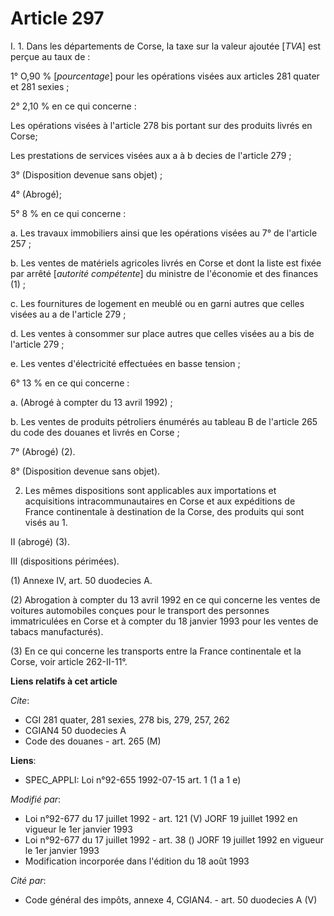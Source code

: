 # Article 297

I. 1. Dans les départements de Corse, la taxe sur la valeur ajoutée [*TVA*] est perçue au taux de :

1° O,90 % [*pourcentage*] pour les opérations visées aux articles 281 quater et 281 sexies ;

2° 2,10 % en ce qui concerne :

Les opérations visées à l'article 278 bis portant sur des produits livrés en Corse;

Les prestations de services visées aux a à b decies de l'article 279 ;

3° (Disposition devenue sans objet) ;

4° (Abrogé);

5° 8 % en ce qui concerne :

a. Les travaux immobiliers ainsi que les opérations visées au 7° de l'article 257 ;

b. Les ventes de matériels agricoles livrés en Corse et dont la liste est fixée par arrêté [*autorité compétente*] du
ministre de l'économie et des finances (1) ;

c. Les fournitures de logement en meublé ou en garni autres que celles visées au a de l'article 279 ;

d. Les ventes à consommer sur place autres que celles visées au a bis de l'article 279 ;

e. Les ventes d'électricité effectuées en basse tension ;

6° 13 % en ce qui concerne :

a. (Abrogé à compter du 13 avril 1992) ;

b. Les ventes de produits pétroliers énumérés au tableau B de l'article 265 du code des douanes et livrés en Corse ;

7° (Abrogé) (2).

8° (Disposition devenue sans objet).

2. Les mêmes dispositions sont applicables aux importations et acquisitions intracommunautaires en Corse et aux expéditions
de France continentale à destination de la Corse, des produits qui sont visés au 1.

II (abrogé) (3).

III (dispositions périmées).

(1) Annexe IV, art. 50 duodecies A.

(2) Abrogation à compter du 13 avril 1992 en ce qui concerne les ventes de voitures automobiles conçues pour le transport des
personnes immatriculées en Corse et à compter du 18 janvier 1993 pour les ventes de tabacs manufacturés).

(3) En ce qui concerne les transports entre la France continentale et la Corse, voir article 262-II-11°.

**Liens relatifs à cet article**

_Cite_:

  - CGI 281 quater, 281 sexies, 278 bis, 279, 257, 262
  - CGIAN4 50 duodecies A
  - Code des douanes - art. 265 (M)

**Liens**:

  - SPEC_APPLI: Loi n°92-655 1992-07-15 art. 1 (1 a 1 e)

_Modifié par_:

  - Loi n°92-677 du 17 juillet 1992 - art. 121 (V) JORF 19 juillet 1992 en vigueur le 1er janvier 1993
  - Loi n°92-677 du 17 juillet 1992 - art. 38 () JORF 19 juillet 1992 en vigueur le 1er janvier 1993
  - Modification incorporée dans l'édition du 18 août 1993

_Cité par_:

  - Code général des impôts, annexe 4, CGIAN4. - art. 50 duodecies A (V)

